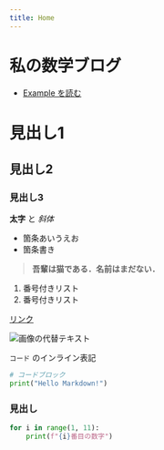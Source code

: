 ```yaml
---
title: Home
---
```

# 私の数学ブログ

- [Example を読む](./example/)

# 見出し1
## 見出し2
### 見出し3

**太字** と *斜体*

- 箇条あいうえお
- 箇条書き

>**吾輩は猫である．名前はまだない．**

1. 番号付きリスト
2. 番号付きリスト

[リンク](https://example.com)

![画像の代替テキスト](sample.png)

`コード` のインライン表記

```python
# コードブロック
print("Hello Markdown!")
```

### 見出し

```python
for i in range(1, 11):
    print(f"{i}番目の数字")
```
